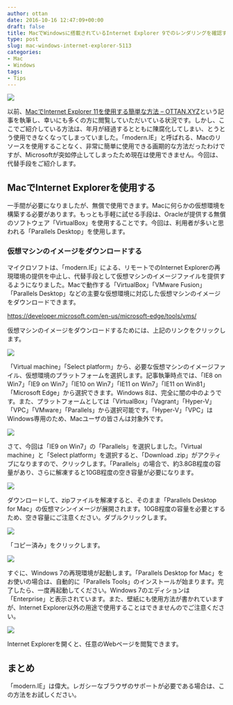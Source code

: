 ```yaml
---
author: ottan
date: 2016-10-16 12:47:09+00:00
draft: false
title: MacでWindowsに搭載されているInternet Explorer 9でのレンダリングを確認する方法
type: post
slug: mac-windows-internet-explorer-5113
categories:
- Mac
- Windows
tags:
- Tips
---
```


![](/uploads/2016/10/161016-580373be2faca.jpg)






以前、[MacでInternet Explorer 11を使用する簡単な方法 – OTTAN.XYZ](/how-to-use-ie-mac-6812/)という記事を執筆し、幸いにも多くの方に閲覧していただいている状況です。しかし、ここでご紹介している方法は、年月が経過するとともに陳腐化してしまい、とうとう使用できなくなってしまっていました。「modern.IE」と呼ばれる、Macのリソースを使用することなく、非常に簡単に使用できる画期的な方法だったわけですが、Microsoftが突如停止してしまったため現在は使用できません。今回は、代替手段をご紹介します。





## MacでInternet Explorerを使用する





一手間が必要になりましたが、無償で使用できます。Macに何らかの仮想環境を構築する必要があります。もっとも手軽に試せる手段は、Oracleが提供する無償のソフトウェア「VirtualBox」を使用することです。今回は、利用者が多いと思われる「Parallels Desktop」を使用します。





### 仮想マシンのイメージをダウンロードする





マイクロソフトは、「modern.IE」による、リモートでのInternet Explorerの再現環境の提供を中止し、代替手段として仮想マシンのイメージファイルを提供するようになりました。Macで動作する「VirtualBox」「VMware Fusion」「Parallels Desktop」などの主要な仮想環境に対応した仮想マシンのイメージをダウンロードできます。



https://developer.microsoft.com/en-us/microsoft-edge/tools/vms/



仮想マシンのイメージをダウンロードするためには、上記のリンクをクリックします。





![](/uploads/2016/10/161016-5803735b93776.png)






「Virtual machine」「Select platform」から、必要な仮想マシンのイメージファイル、仮想環境のプラットフォームを選択します。記事執筆時点では、「IE8 on Win7」「IE9 on Win7」「IE10 on Win7」「IE11 on Win7」「IE11 on Win81」「Microsoft Edge」から選択できます。Windows 8は、完全に闇の中のようです。また、プラットフォームとしては「VirtualBox」「Vagrant」「Hyper-V」「VPC」「VMware」「Parallels」から選択可能です。「Hyper-V」「VPC」はWindows専用のため、Macユーザの皆さんは対象外です。





![](/uploads/2016/10/161016-580373654a032.png)






さて、今回は「IE9 on Win7」の「Parallels」を選択しました。「Virtual machine」と「Select platform」を選択すると、「Download .zip」がアクティブになりますので、クリックします。「Parallels」の場合で、約3.8GB程度の容量があり、さらに解凍すると10GB程度の空き容量が必要になります。





![](/uploads/2016/10/161016-5803736b2856d.png)






ダウンロードして、zipファイルを解凍すると、そのまま「Parallels Desktop for Mac」の仮想マシンイメージが展開されます。10GB程度の容量を必要とするため、空き容量にご注意ください。ダブルクリックします。





![](/uploads/2016/10/161016-5803736fcedaf.png)






「コピー済み」をクリックします。





![](/uploads/2016/10/161016-5803737707a8c.png)






すぐに、Windows 7の再現環境が起動します。「Parallels Desktop for Mac」をお使いの場合は、自動的に「Parallels Tools」のインストールが始まります。完了したら、一度再起動してください。Windows 7のエディションは「Enterprise」と表示されています。また、壁紙にも使用方法が書かれていますが、Internet Explorer以外の用途で使用することはできませんのでご注意ください。





![](/uploads/2016/10/161016-5803737f6763a.png)






Internet Explorerを開くと、任意のWebページを閲覧できます。





## まとめ





「modern.IE」は偉大。レガシーなブラウザのサポートが必要である場合は、この方法をお試しください。
